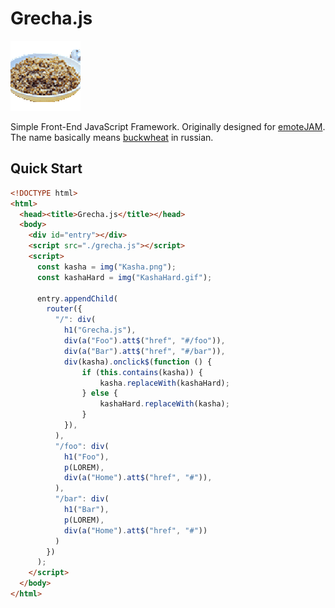 # Grecha.js

![KashaHard](KashaHard.gif)

Simple Front-End JavaScript Framework. Originally designed for [emoteJAM](https://github.com/tsoding/emoteJAM). The name basically means [buckwheat](https://en.wikipedia.org/wiki/Buckwheat) in russian.

## Quick Start

```html
<!DOCTYPE html>
<html>
  <head><title>Grecha.js</title></head>
  <body>
    <div id="entry"></div>
    <script src="./grecha.js"></script>
    <script>
      const kasha = img("Kasha.png");
      const kashaHard = img("KashaHard.gif");

      entry.appendChild(
        router({
          "/": div(
            h1("Grecha.js"),
            div(a("Foo").att$("href", "#/foo")),
            div(a("Bar").att$("href", "#/bar")),
            div(kasha).onclick$(function () {
                if (this.contains(kasha)) {
                    kasha.replaceWith(kashaHard);
                } else {
                    kashaHard.replaceWith(kasha);
                }
            }),
          ),
          "/foo": div(
            h1("Foo"),
            p(LOREM),
            div(a("Home").att$("href", "#")),
          ),
          "/bar": div(
            h1("Bar"),
            p(LOREM),
            div(a("Home").att$("href", "#"))
          )
        })
      );
    </script>
  </body>
</html>
```
